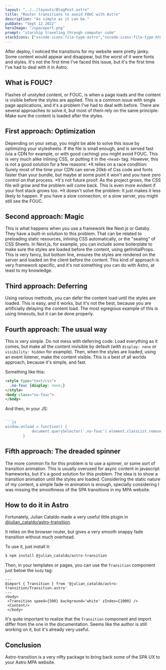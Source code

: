 ```yaml
---
layout: "../../layouts/BlogPost.astro"
title: "Router transitions to avoid FOUC with Astro"
description: "As simple as it can be."
pubDate: "Sept 12 2022"
heroImage: "/spaceport.png"
prompt: "starship traveling through computer code"
stackIcons: ["vscode-icons:file-type-astro","vscode-icons:file-type-html","vscode-icons:file-type-css","vscode-icons:file-type-js-official"]
---
```


After deploy, I noticed the transitions for my website were pretty janky. Some content would appear and disappear, but the worst of it were fonts and styles. It's not the first time I've faced this issue, but it's the first time I've had to deal with it in Astro.

## What is FOUC?

Flashes of unstyled content, or FOUC, is when a page loads and the content is visible before the styles are applied. This is a common issue with single page applications, and it's a problem I've had to deal with before. There are several approaches to solve it, but most of them rely on the same principle: Make sure the content is loaded after the styles.

## First approach: Optimization

Depending on your setup, you might be able to solve this issue by optimizing your stylesheets. If the file is small enough, and is served fast (via a CDN for example, or with good caching) you might avoid FOUC. This is very much alike inlining CSS, or putting it in the `<head>` tag. However, this is not a good solution for a few reasons:
*It relies on a race condition: Surely most of the time your CDN can serve 20kb of Css code and fonts faster than your bundle, but maybe at some point it won't and you have zero control on that process.
*It's not future proof: As the project grows, the CSS file will grow and the problem will come back. This is even more evident if your font stack grows too.
*It doesn't solve the problem: It just makes it less likely to happen. If you have a slow connection, or a slow server, you might still see the FOUC.

## Second approach: Magic

This is what happens when you use a framework like Next.js or Gatsby. They have a built-in solution to this problem. That can be related to preloading static resources, inlining CSS automatically, or the "sealing" of CSS Sheets. In Next.js, for example, you can include some boilerplate to make sure the styles are loaded before the content, using getInitialProps. This is very fancy, but bottom line, ensures the styles are rendered on the server and loaded on the client before the content. This kind of approach is very framework specific, and it's not something you can do with Astro, at least to my knowledge.

## Third approach: Deferring

Using various methods, you can defer the content load until the styles are loaded. This is easy, and it works, but it's not the best, because you are artificially delaying the content load. The most egregious example of this is using timeouts, but it can be done properly.

## Fourth approach: The usual way

This is very simple. Do not mess with deferring code. Load everything as it comes, but make all the content invisible by default (with `display: none` or `visibility: hidden` for example). Then, when the styles are loaded, using an event listener, make the content visible. This is a best of all worlds approach, because it's simple, and fast.

Something like this:

```html
<style type="text/css">
  .no-fouc {display: none;}
</style>
<body class="no-fouc">
</body>
```

And then, in your JS:

```js

```js
window.onload = function() {
            document.querySelector('.no-fouc').element.classList.remove("no-fouc");;
        }
```

## Fifth approach: The dreaded spinner

The more common fix for this problem is to use a spinner, or some sort of transition animation. This is usually overused for async content in javascript frameworks, but it's a good solution for this problem. The idea is to show a transition animation until the styles are loaded. Considering the static nature of my content, a simple fade-in animation is enough, specially considering I was missing the smoothness of the SPA transitions in my MPA website.

## How to do it in Astro

Fortunately, Julian Cataldo made a very useful little plugin in [@julian_cataldo/astro-transition](https://www.npmjs.com/package/@julian_cataldo/astro-transition).

It relies on the browser router, but gives a very smooth snappy fade transition without much overhead.

To use it, just install it:

```bash
$ npm install @julian_cataldo/astro-transition
```

Then, in your templates or pages, you can use the `Transition` component just below the `body` tag:

```astro
---
@import { Transition } from '@julian_cataldo/astro-transition/Transition.astro'
---
<body>
 <Transition speed={500} background='white' zIndex={1000} />
 <Content/>
 </body>
```

It's quite important to realize that the `Transition` component and import differ from the one in the documentation. Seems like the author is still working on it, but it's already very useful.

## Conclusion
Astro-transition is a very nifty package to bring back some of the SPA UX to your Astro MPA website. 